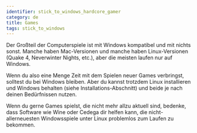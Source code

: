 ```yaml
---
identifier: stick_to_windows_hardcore_gamer
category: de
title: Games
tags: stick_to_windows
---
```


Der Gro&szlig;teil der Computerspiele ist mit Windows kompatibel und mit nichts sonst. Manche haben Mac-Versionen und manche haben Linux-Versionen (Quake 4, Neverwinter Nights, etc.), aber die meisten laufen nur auf Windows.

Wenn du also eine Menge Zeit mit dem Spielen neuer Games verbringst, solltest du bei Windows bleiben. Aber du kannst trotzdem Linux installieren und Windows behalten (siehe Installations-Abschnitt) und beide je nach deinen Bed&uuml;rfnissen nutzen.

Wenn du gerne Games spielst, die nicht mehr allzu aktuell sind, bedenke, dass Software wie Wine oder Cedega dir helfen kann, die nicht-allerneuesten Windowsspiele unter Linux problemlos zum Laufen zu bekommen.

